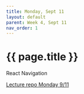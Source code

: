 ```yaml
---
title: Monday, Sept 11
layout: default
parent: Week 4, Sept 11
nav_order: 1
---
```


# {{ page.title }}

React Navigation

[Lecture repo Monday 9/11](https://github.com/bsu-cs-jb/lecture-09-11-mon)

